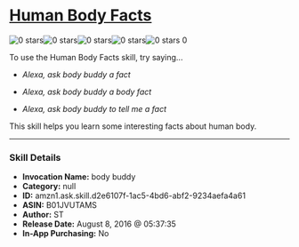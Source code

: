 # [Human Body Facts](http://alexa.amazon.com/#skills/amzn1.ask.skill.d2e6107f-1ac5-4bd6-abf2-9234aefa4a61)
![0 stars](../../images/ic_star_border_black_18dp_1x.png)![0 stars](../../images/ic_star_border_black_18dp_1x.png)![0 stars](../../images/ic_star_border_black_18dp_1x.png)![0 stars](../../images/ic_star_border_black_18dp_1x.png)![0 stars](../../images/ic_star_border_black_18dp_1x.png) 0

To use the Human Body Facts skill, try saying...

* *Alexa, ask body buddy a fact*

* *Alexa, ask body buddy a body fact*

* *Alexa, ask body buddy to tell me a fact*

This skill helps you learn some interesting facts about human body.

***

### Skill Details

* **Invocation Name:** body buddy
* **Category:** null
* **ID:** amzn1.ask.skill.d2e6107f-1ac5-4bd6-abf2-9234aefa4a61
* **ASIN:** B01JVUTAMS
* **Author:** ST
* **Release Date:** August 8, 2016 @ 05:37:35
* **In-App Purchasing:** No
